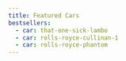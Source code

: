 ```yaml
---
title: Featured Cars
bestsellers:
  - car: that-one-sick-lambo
  - car: rolls-royce-cullinan-1
  - car: rolls-royce-phantom
---
```

